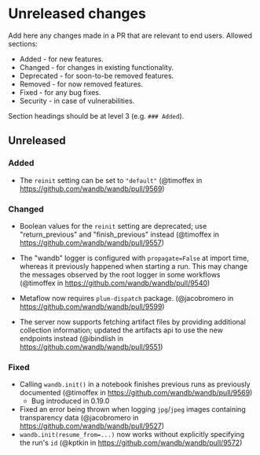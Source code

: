 # Unreleased changes

Add here any changes made in a PR that are relevant to end users. Allowed sections:

- Added - for new features.
- Changed - for changes in existing functionality.
- Deprecated - for soon-to-be removed features.
- Removed - for now removed features.
- Fixed - for any bug fixes.
- Security - in case of vulnerabilities.

Section headings should be at level 3 (e.g. `### Added`).

## Unreleased

### Added

- The `reinit` setting can be set to `"default"` (@timoffex in https://github.com/wandb/wandb/pull/9569)

### Changed

- Boolean values for the `reinit` setting are deprecated; use "return_previous" and "finish_previous" instead (@timoffex in https://github.com/wandb/wandb/pull/9557)

- The "wandb" logger is configured with `propagate=False` at import time, whereas it previously happened when starting a run. This may change the messages observed by the root logger in some workflows (@timoffex in https://github.com/wandb/wandb/pull/9540)
- Metaflow now requires `plum-dispatch` package. (@jacobromero in https://github.com/wandb/wandb/pull/9599)

- The server now supports fetching artifact files by providing additional collection information; updated the artifacts api to use the new endpoints instead (@ibindlish in https://github.com/wandb/wandb/pull/9551)

### Fixed

- Calling `wandb.init()` in a notebook finishes previous runs as previously documented (@timoffex in https://github.com/wandb/wandb/pull/9569)
    - Bug introduced in 0.19.0
- Fixed an error being thrown when logging `jpg`/`jpeg` images containing transparency data (@jacobromero in https://github.com/wandb/wandb/pull/9527)
- `wandb.init(resume_from=...)` now works without explicitly specifying the run's `id` (@kptkin in https://github.com/wandb/wandb/pull/9572)
